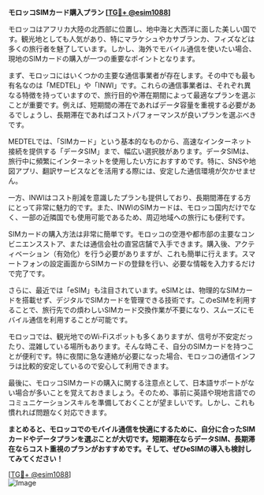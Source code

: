 **モロッコSIMカード購入プラン [[TG💪+ @esim1088](https://t.me/s/esim1088)]**

モロッコはアフリカ大陸の北西部に位置し、地中海と大西洋に面した美しい国です。観光地としても人気があり、特にマラケシュやカサブランカ、フィズなどは多くの旅行者を魅了しています。しかし、海外でモバイル通信を使いたい場合、現地のSIMカードの購入が一つの重要なポイントとなります。

まず、モロッコにはいくつかの主要な通信事業者が存在します。その中でも最も有名なのは「MEDTEL」や「INWI」です。これらの通信事業者は、それぞれ異なる特徴を持っていますので、旅行目的や滞在期間によって最適なプランを選ぶことが重要です。例えば、短期間の滞在であればデータ容量を重視する必要があるでしょうし、長期滞在であればコストパフォーマンスが良いプランを選ぶべきです。

MEDTELでは、「SIMカード」という基本的なものから、高速なインターネット接続を提供する「データSIM」まで、幅広い選択肢があります。データSIMは、旅行中に頻繁にインターネットを使用したい方におすすめです。特に、SNSや地図アプリ、翻訳サービスなどを活用する際には、安定した通信環境が欠かせません。

一方、INWIはコスト削減を意識したプランも提供しており、長期間滞在する方にとって非常に魅力的です。また、INWIのSIMカードは、モロッコ国内だけでなく、一部の近隣国でも使用可能であるため、周辺地域への旅行にも便利です。

SIMカードの購入方法は非常に簡単です。モロッコの空港や都市部の主要なコンビニエンスストア、または通信会社の直営店舗で入手できます。購入後、アクティベーション（有効化）を行う必要がありますが、これも簡単に行えます。スマートフォンの設定画面からSIMカードの登録を行い、必要な情報を入力するだけで完了です。

さらに、最近では「eSIM」も注目されています。eSIMとは、物理的なSIMカードを搭載せず、デジタルでSIMカードを管理できる技術です。このeSIMを利用することで、旅行先での煩わしいSIMカード交換作業が不要になり、スムーズにモバイル通信を利用することが可能です。

モロッコでは、観光地でのWi-Fiスポットも多くありますが、信号が不安定だったり、混雑している場所もあります。そんな時こそ、自分のSIMカードを持つことが便利です。特に夜間に急な連絡が必要になった場合、モロッコの通信インフラは比較的安定しているので安心して利用できます。

最後に、モロッコSIMカードの購入に関する注意点として、日本語サポートがない場合が多いことを覚えておきましょう。そのため、事前に英語や現地言語でのコミュニケーションスキルを準備しておくことが望ましいです。しかし、これも慣れれば問題なく対応できます。

**まとめると、モロッコでのモバイル通信を快適にするために、自分に合ったSIMカードやデータプランを選ぶことが大切です。短期滞在ならデータSIM、長期滞在ならコスト重視のプランがおすすめです。そして、ぜひeSIMの導入も検討してみてください！**

[[TG💪+ @esim1088](https://t.me/s/esim1088)]  
![Image](https://i.postimg.cc/Y0z9fWf4/image.png)